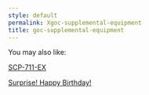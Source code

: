 ```yaml
---
style: default
permalink: Xgoc-supplemental-equipment
title: goc-supplemental-equipment
---
```

You may also like:

[SCP-711-EX](http://scp-wiki.net/scp-711-ex)

[Surprise! Happy Birthday!](http://scp-wiki.net/surprise-happy-birthday)
